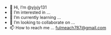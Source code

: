 - 👋 Hi, I’m @yjyjy131
- 👀 I’m interested in ...
- 🌱 I’m currently learning ...
- 💞️ I’m looking to collaborate on ...
- 📫 How to reach me ... fulmeach787@gmail.com

<!---
yjyjy131/yjyjy131 is a ✨ special ✨ repository because its `README.md` (this file) appears on your GitHub profile.
You can click the Preview link to take a look at your changes.
--->
